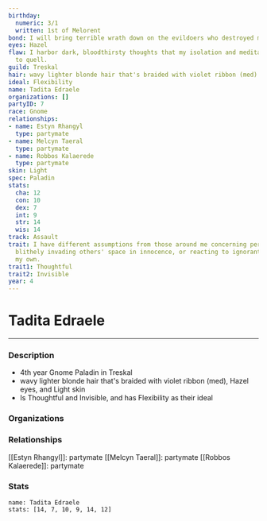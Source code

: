 ```yaml
---
birthday:
  numeric: 3/1
  written: 1st of Melorent
bond: I will bring terrible wrath down on the evildoers who destroyed my homeland.
eyes: Hazel
flaw: I harbor dark, bloodthirsty thoughts that my isolation and meditation failed
  to quell.
guild: Treskal
hair: wavy lighter blonde hair that's braided with violet ribbon (med)
ideal: Flexibility
name: Tadita Edraele
organizations: []
partyID: 7
race: Gnome
relationships:
- name: Estyn Rhangyl
  type: partymate
- name: Melcyn Taeral
  type: partymate
- name: Robbos Kalaerede
  type: partymate
skin: Light
spec: Paladin
stats:
  cha: 12
  con: 10
  dex: 7
  int: 9
  str: 14
  wis: 14
track: Assault
trait: I have different assumptions from those around me concerning personal space,
  blithely invading others' space in innocence, or reacting to ignorant invasion of
  my own.
trait1: Thoughtful
trait2: Invisible
year: 4
---
```

# Tadita Edraele
---
### Description
- 4th year Gnome Paladin in Treskal
- wavy lighter blonde hair that's braided with violet ribbon (med), Hazel eyes, and Light skin
- Is Thoughtful and Invisible, and has Flexibility as their ideal

### Organizations
### Relationships
[[Estyn Rhangyl]]: partymate
[[Melcyn Taeral]]: partymate
[[Robbos Kalaerede]]: partymate
### Stats
```statblock
name: Tadita Edraele
stats: [14, 7, 10, 9, 14, 12]
```
